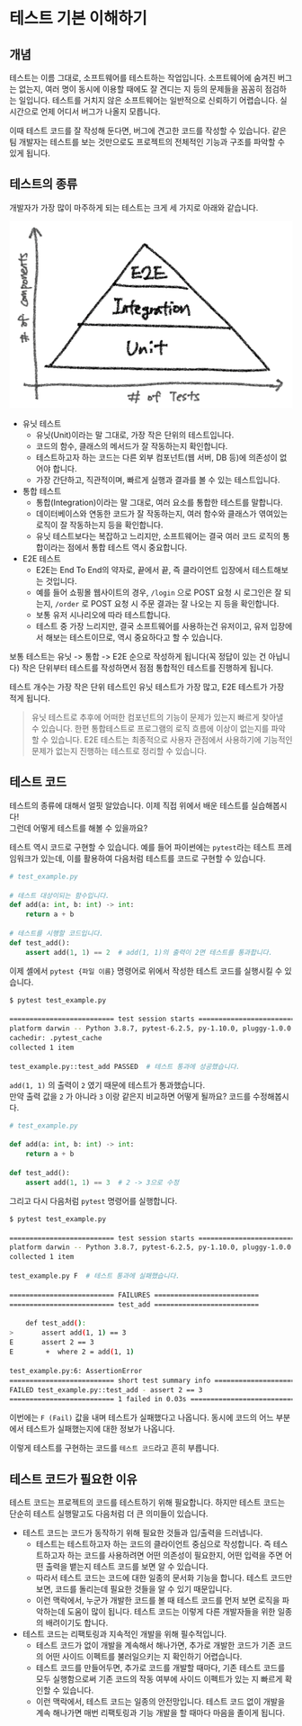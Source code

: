 # 테스트 기본 이해하기

## 개념

테스트는 이름 그대로, 소프트웨어를 테스트하는 작업입니다. 소프트웨어에 숨겨진 버그는 없는지, 여러 명이 동시에 이용할 때에도 잘 견디는 지 등의 문제들을 꼼꼼히 점검하는 일입니다. 테스트를 거치지 않은 소프트웨어는 일반적으로 신뢰하기 어렵습니다. 실시간으로 언제 어디서 버그가 나올지 모릅니다.

이때 테스트 코드를 잘 작성해 둔다면, 버그에 견고한 코드를 작성할 수 있습니다. 같은 팀 개발자는 테스트를 보는 것만으로도 프로젝트의 전체적인 기능과 구조를 파악할 수 있게 됩니다.    

## 테스트의 종류

개발자가 가장 많이 마주하게 되는 테스트는 크게 세 가지로 아래와 같습니다.

![image-20210915211344836](./images/image-20210915211344836.png)

- 유닛 테스트
    - 유닛(Unit)이라는 말 그대로, 가장 작은 단위의 테스트입니다.
    - 코드의 함수, 클래스의 메서드가 잘 작동하는지 확인합니다.
    - 테스트하고자 하는 코드는 다른 외부 컴포넌트(웹 서버, DB 등)에 의존성이 없어야 합니다.
    - 가장 간단하고, 직관적이며, 빠르게 실행과 결과를 볼 수 있는 테스트입니다.
- 통합 테스트
    - 통합(Integration)이라는 말 그대로, 여러 요소를 통합한 테스트를 말합니다.
    - 데이터베이스와 연동한 코드가 잘 작동하는지, 여러 함수와 클래스가 엮여있는 로직이 잘 작동하는지 등을 확인합니다.
    - 유닛 테스트보다는 복잡하고 느리지만, 소프트웨어는 결국 여러 코드 로직의 통합이라는 점에서 통합 테스트 역시 중요합니다.
- E2E 테스트
    - E2E는 End To End의 약자로, 끝에서 끝, 즉 클라이언트 입장에서 테스트해보는 것입니다.
    - 예를 들어 쇼핑몰 웹사이트의 경우, `/login` 으로 POST 요청 시 로그인은 잘 되는지, `/order` 로 POST 요청 시 주문 결과는 잘 나오는 지 등을 확인합니다.
    - 보통 유저 시나리오에 따라 테스트합니다.
    - 테스트 중 가장 느리지만, 결국 소프트웨어를 사용하는건 유저이고, 유저 입장에서 해보는 테스트이므로, 역시 중요하다고 할 수 있습니다.

보통 테스트는 유닛 -> 통합 -> E2E 순으로 작성하게 됩니다(꼭 정답이 있는 건 아닙니다) 작은 단위부터 테스트를 작성하면서 점점 통합적인 테스트를 진행하게 됩니다.

테스트 개수는 가장 작은 단위 테스트인 유닛 테스트가 가장 많고, E2E 테스트가 가장 적게 됩니다. 

> 유닛 테스트로 추후에 어떠한 컴포넌트의 기능이 문제가 있는지 빠르게 찾아낼 수 있습니다. 한편 통합테스트로 프로그램의 로직 흐름에 이상이 없는지를 파악할 수 있습니다. E2E 테스트는 최종적으로 사용자 관점에서 사용하기에 기능적인 문제가 없는지 진행하는 테스트로 정리할 수 있습니다.



## 테스트 코드

테스트의 종류에 대해서 얼핏 알았습니다. 이제 직접 위에서 배운 테스트를 실습해봅시다!  
그런데 어떻게 테스트를 해볼 수 있을까요?

테스트 역시 코드로 구현할 수 있습니다. 예를 들어 파이썬에는 `pytest`라는 테스트 프레임워크가 있는데, 이를 활용하여 다음처럼 테스트를 코드로 구현할 수 있습니다. 

```python
# test_example.py

# 테스트 대상이되는 함수입니다.
def add(a: int, b: int) -> int:
    return a + b

# 테스트를 시행할 코드입니다.
def test_add():
    assert add(1, 1) == 2  # add(1, 1)의 출력이 2면 테스트를 통과합니다.
```

이제 셸에서 `pytest {파일 이름}` 명령어로 위에서 작성한 테스트 코드를 실행시킬 수 있습니다.

```bash
$ pytest test_example.py

========================== test session starts ==========================
platform darwin -- Python 3.8.7, pytest-6.2.5, py-1.10.0, pluggy-1.0.0 -- 
cachedir: .pytest_cache
collected 1 item                                                                                                                                                                               

test_example.py::test_add PASSED  # 테스트 통과에 성공했습니다.
```

`add(1, 1)` 의 출력이 `2` 였기 때문에 테스트가 통과했습니다.  
만약 출력 값을 `2` 가 아니라 `3` 이랑 같은지 비교하면 어떻게 될까요? 코드를 수정해봅시다.

```python
# test_example.py

def add(a: int, b: int) -> int:
    return a + b

def test_add():
    assert add(1, 1) == 3  # 2 -> 3으로 수정
```

그리고 다시 다음처럼 `pytest` 명령어를 실행합니다.

```bash
$ pytest test_example.py      

========================== test session starts ==========================
platform darwin -- Python 3.8.7, pytest-6.2.5, py-1.10.0, pluggy-1.0.0
collected 1 item                                                                                                                                                                               

test_example.py F  # 테스트 통과에 실패했습니다.                                                                                                                                              [100%]

========================== FAILURES ==========================
========================== test_add ==========================

    def test_add():
>       assert add(1, 1) == 3
E       assert 2 == 3
E        +  where 2 = add(1, 1)

test_example.py:6: AssertionError
========================== short test summary info ==========================
FAILED test_example.py::test_add - assert 2 == 3
========================== 1 failed in 0.03s ==========================
```

이번에는 `F (Fail)` 값을 내며 테스트가 실패했다고 나옵니다. 동시에 코드의 어느 부분에서 테스트가 실패했는지에 대한 정보가 나옵니다.

이렇게 테스트를 구현하는 코드를 `테스트 코드`라고 흔히 부릅니다.



## 테스트 코드가 필요한 이유

테스트 코드는 프로젝트의 코드를 테스트하기 위해 필요합니다. 하지만 테스트 코드는 단순히 테스트 실행말고도 다음처럼 더 큰 의미들이 있습니다. 

- 테스트 코드는 코드가 동작하기 위해 필요한 것들과 입/출력을 드러냅니다.
    - 테스트는 테스트하고자 하는 코드의 클라이언트 중심으로 작성합니다. 즉 테스트하고자 하는 코드를 사용하려면 어떤 의존성이 필요한지, 어떤 입력을 주면 어떤 출력을 뱉는지 테스트 코드를 보면 알 수 있습니다.
    - 따라서 테스트 코드는 코드에 대한 일종의 문서화 기능을 합니다. 테스트 코드만 보면, 코드를 돌리는데 필요한 것들을 알 수 있기 때문입니다.
    - 이런 맥락에서, 누군가 개발한 코드를 볼 때 테스트 코드를 먼저 보면 로직을 파악하는데 도움이 많이 됩니다. 테스트 코드는 이렇게 다른 개발자들을 위한 일종의 배려이기도 합니다.
- 테스트 코드는 리팩토링과 지속적인 개발을 위해 필수적입니다.
    - 테스트 코드가 없이 개발을 계속해서 해나가면, 추가로 개발한 코드가 기존 코드의 어떤 사이드 이펙트를 불러일으키는 지 확인하기 어렵습니다.
    - 테스트 코드를 만들어두면, 추가로 코드를 개발할 때마다, 기존 테스트 코드를 모두 실행함으로써 기존 코드의 작동 여부에 사이드 이펙트가 있는 지 빠르게 확인할 수 있습니다.
    - 이런 맥락에서, 테스트 코드는 일종의 안전망입니다. 테스트 코드 없이 개발을 계속 해나가면 매번 리팩토링과 기능 개발을 할 때마다 마음을 졸이게 됩니다.
<br>
